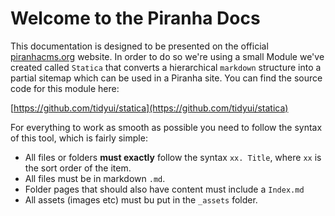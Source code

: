 # Welcome to the Piranha Docs

This documentation is designed to be presented on the official [piranhacms.org](http://piranhacms.org) website. In order to do so we're using a small Module we've created called `Statica` that converts a hierarchical `markdown` structure into a partial sitemap which can be used in a Piranha site. You can find the source code for this module here:

[https://github.com/tidyui/statica](https://github.com/tidyui/statica)

For everything to work as smooth as possible you need to follow the syntax of this tool, which is fairly simple:

* All files or folders **must exactly** follow the syntax `xx. Title`, where `xx` is the sort order of the item.
* All files must be in markdown `.md`.
* Folder pages that should also have content must include a `Index.md`
* All assets (images etc) must bu put in the `_assets` folder.
